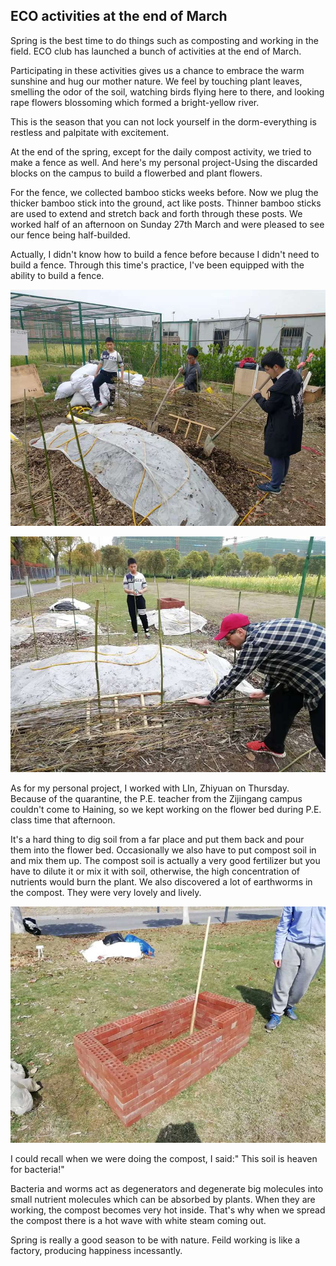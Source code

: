 ## ECO activities at the end of March

  Spring is the best time to do things such as composting and working in the field. ECO club has launched a bunch of activities at the end of March. 
  
  Participating in these activities gives us a chance to embrace the warm sunshine and hug our mother nature. We feel by touching plant leaves, smelling the odor of the soil, watching birds flying here to there, and looking rape flowers blossoming which formed a bright-yellow river.
  
  This is the season that you can not lock yourself in the dorm-everything is restless and palpitate with excitement. 
  
  At the end of the spring, except for the daily compost activity, we tried to make a fence as well. And here's my personal project-Using the discarded blocks on the campus to build a flowerbed and plant flowers.
  
  For the fence, we collected bamboo sticks weeks before. Now we plug the thicker bamboo stick into the ground, act like posts. Thinner bamboo sticks are used to extend and stretch back and forth through these posts. We worked half of an afternoon on Sunday 27th March and were pleased to see our fence being half-builded.
  
  Actually, I didn't know how to build a fence before because I didn't need to build a fence. Through this time's practice, I've been equipped with the ability to build a fence.
  
  ![](/Activity_by_time/2022.3.27/pic/2.jpg)
  
  ![](/Activity_by_time/2022.3.27/pic/3.jpg)
  
  As for my personal project, I worked with LIn, Zhiyuan on Thursday. Because of the quarantine, the P.E. teacher from the Zijingang campus couldn't come to Haining, so we kept working on the flower bed during P.E. class time that afternoon.
  
  It's a hard thing to dig soil from a far place and put them back and pour them into the flower bed. Occasionally we also have to put compost soil in and mix them up. The compost soil is actually a very good fertilizer but you have to dilute it or mix it with soil, otherwise, the high concentration of nutrients would burn the plant. We also discovered a lot of earthworms in the compost. They were very lovely and lively.
  
   ![](/Activity_by_time/2022.3.27/pic/1.jpg)
   
   I could recall when we were doing the compost, I said:" This soil is heaven for bacteria!"
   
  Bacteria and worms act as degenerators and degenerate big molecules into small nutrient molecules which can be absorbed by plants. When they are working, the compost becomes very hot inside. That's why when we spread the compost there is a hot wave with white steam coming out.
  
   Spring is really a good season to be with nature. Feild working is like a factory, producing happiness incessantly.

